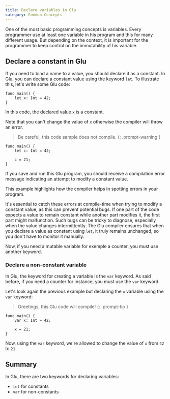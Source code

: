 ```yaml
---
title: Declare variables in Glu
category: Common Concepts
---
```


One of the most basic programming concepts is variables. Every programmer use at least one variable in his program and this for many different usage.
But depending on the context, it is important for the programmer to keep control on the immutability of his variable.

## Declare a constant in Glu

If you need to bind a name to a value, you should declare it as a constant.
In Glu, you can declare a constant value using the keyword `let`. To illustrate this, let's write some Glu code:


```glu
func main() {
    let x: Int = 42;
}
```

In this code, the declared value `x` is a constant.


Note that you can't change the value of `x` otherwise the compiler will throw an error.

> Be careful, this code sample does not compile.
{: .prompt-warning }

```glu
func main() {
    let c: Int = 42;

    c = 21;
}
```

If you save and run this Glu program, you should receive a compilation error message indicating an attempt to modify a constant value.

This example highlights how the compiler helps in spotting errors in your program.


It's essential to catch these errors at compile-time when trying to modify a constant value, as this can prevent potential bugs.
If one part of the code expects a value to remain constant while another part modifies it, the first part might malfunction.
Such bugs can be tricky to diagnose, especially when the value changes intermittently.
The Glu compiler ensures that when you declare a value as constant using `let`, it truly remains unchanged, so you don't have to monitor it manually.

Now, if you need a mutable variable for exemple a counter, you must use another keyword.

### Declare a non-constant variable

In Glu, the keyword for creating a variable is the `var` keyword.
As said before, if you need a counter for instance, you must use the `var` keyword.

Let's look again the previous example but declaring the `x` variable using the `var` keyword:

> Greetings, this Glu code will compile!
{: .prompt-tip }

```glu
func main() {
    var x: Int = 42;

    x = 21;
}
```

Now, using the `var` keyword, we're allowed to change the value of `x` from `42` to `21`.

## Summary

In Glu, there are two keywords for declaring variables:

- `let` for constants
- `var` for non-constants
